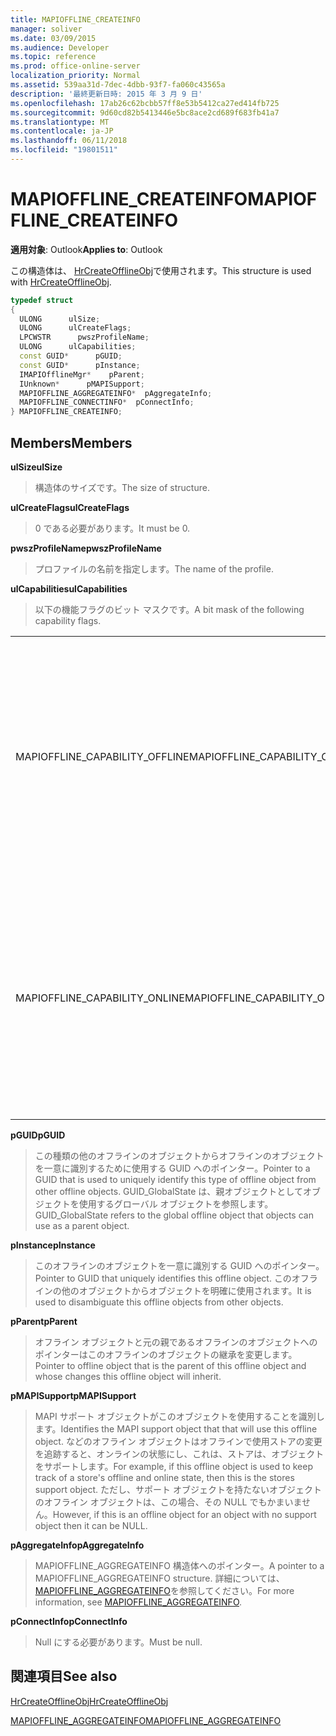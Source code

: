 ```yaml
---
title: MAPIOFFLINE_CREATEINFO
manager: soliver
ms.date: 03/09/2015
ms.audience: Developer
ms.topic: reference
ms.prod: office-online-server
localization_priority: Normal
ms.assetid: 539aa31d-7dec-4dbb-93f7-fa060c43565a
description: '最終更新日時: 2015 年 3 月 9 日'
ms.openlocfilehash: 17ab26c62bcbb57ff8e53b5412ca27ed414fb725
ms.sourcegitcommit: 9d60cd82b5413446e5bc8ace2cd689f683fb41a7
ms.translationtype: MT
ms.contentlocale: ja-JP
ms.lasthandoff: 06/11/2018
ms.locfileid: "19801511"
---
```

# <a name="mapiofflinecreateinfo"></a><span data-ttu-id="d1f41-103">MAPIOFFLINE_CREATEINFO</span><span class="sxs-lookup"><span data-stu-id="d1f41-103">MAPIOFFLINE_CREATEINFO</span></span>

  
  
<span data-ttu-id="d1f41-104">**適用対象**: Outlook</span><span class="sxs-lookup"><span data-stu-id="d1f41-104">**Applies to**: Outlook</span></span> 
  
<span data-ttu-id="d1f41-105">この構造体は、 [HrCreateOfflineObj](hrcreateofflineobj.md)で使用されます。</span><span class="sxs-lookup"><span data-stu-id="d1f41-105">This structure is used with [HrCreateOfflineObj](hrcreateofflineobj.md).</span></span>
  
```cpp
typedef struct
{
  ULONG      ulSize;
  ULONG      ulCreateFlags;
  LPCWSTR      pwszProfileName;
  ULONG      ulCapabilities;
  const GUID*      pGUID;
  const GUID*      pInstance;
  IMAPIOfflineMgr*    pParent;
  IUnknown*      pMAPISupport;
  MAPIOFFLINE_AGGREGATEINFO*  pAggregateInfo;
  MAPIOFFLINE_CONNECTINFO*  pConnectInfo;
} MAPIOFFLINE_CREATEINFO;
```

## <a name="members"></a><span data-ttu-id="d1f41-106">Members</span><span class="sxs-lookup"><span data-stu-id="d1f41-106">Members</span></span>

 <span data-ttu-id="d1f41-107">**ulSize**</span><span class="sxs-lookup"><span data-stu-id="d1f41-107">**ulSize**</span></span>
  
> <span data-ttu-id="d1f41-108">構造体のサイズです。</span><span class="sxs-lookup"><span data-stu-id="d1f41-108">The size of structure.</span></span>
    
 <span data-ttu-id="d1f41-109">**ulCreateFlags**</span><span class="sxs-lookup"><span data-stu-id="d1f41-109">**ulCreateFlags**</span></span>
  
> <span data-ttu-id="d1f41-110">0 である必要があります。</span><span class="sxs-lookup"><span data-stu-id="d1f41-110">It must be 0.</span></span>
    
 <span data-ttu-id="d1f41-111">**pwszProfileName**</span><span class="sxs-lookup"><span data-stu-id="d1f41-111">**pwszProfileName**</span></span>
  
> <span data-ttu-id="d1f41-112">プロファイルの名前を指定します。</span><span class="sxs-lookup"><span data-stu-id="d1f41-112">The name of the profile.</span></span>
    
 <span data-ttu-id="d1f41-113">**ulCapabilities**</span><span class="sxs-lookup"><span data-stu-id="d1f41-113">**ulCapabilities**</span></span>
  
> <span data-ttu-id="d1f41-114">以下の機能フラグのビット マスクです。</span><span class="sxs-lookup"><span data-stu-id="d1f41-114">A bit mask of the following capability flags.</span></span>
    
|||
|:-----|:-----|
|<span data-ttu-id="d1f41-115">MAPIOFFLINE_CAPABILITY_OFFLINE</span><span class="sxs-lookup"><span data-stu-id="d1f41-115">MAPIOFFLINE_CAPABILITY_OFFLINE</span></span>  <br/> |<span data-ttu-id="d1f41-116">オフライン オブジェクトはオフラインになることができます。</span><span class="sxs-lookup"><span data-stu-id="d1f41-116">The offline object is capable of going offline.</span></span>  <br/> |
|<span data-ttu-id="d1f41-117">MAPIOFFLINE_CAPABILITY_ONLINE</span><span class="sxs-lookup"><span data-stu-id="d1f41-117">MAPIOFFLINE_CAPABILITY_ONLINE</span></span>  <br/> |<span data-ttu-id="d1f41-118">オフラインのオブジェクトでは、オンラインのことができます。</span><span class="sxs-lookup"><span data-stu-id="d1f41-118">The offline object is capable of going online.</span></span>  <br/> |
   
 <span data-ttu-id="d1f41-119">**pGUID**</span><span class="sxs-lookup"><span data-stu-id="d1f41-119">**pGUID**</span></span>
  
> <span data-ttu-id="d1f41-120">この種類の他のオフラインのオブジェクトからオフラインのオブジェクトを一意に識別するために使用する GUID へのポインター。</span><span class="sxs-lookup"><span data-stu-id="d1f41-120">Pointer to a GUID that is used to uniquely identify this type of offline object from other offline objects.</span></span> <span data-ttu-id="d1f41-121">GUID_GlobalState は、親オブジェクトとしてオブジェクトを使用するグローバル オブジェクトを参照します。</span><span class="sxs-lookup"><span data-stu-id="d1f41-121">GUID_GlobalState refers to the global offline object that objects can use as a parent object.</span></span>
    
 <span data-ttu-id="d1f41-122">**pInstance**</span><span class="sxs-lookup"><span data-stu-id="d1f41-122">**pInstance**</span></span>
  
> <span data-ttu-id="d1f41-123">このオフラインのオブジェクトを一意に識別する GUID へのポインター。</span><span class="sxs-lookup"><span data-stu-id="d1f41-123">Pointer to GUID that uniquely identifies this offline object.</span></span> <span data-ttu-id="d1f41-124">このオフラインの他のオブジェクトからオブジェクトを明確に使用されます。</span><span class="sxs-lookup"><span data-stu-id="d1f41-124">It is used to disambiguate this offline objects from other objects.</span></span>
    
 <span data-ttu-id="d1f41-125">**pParent**</span><span class="sxs-lookup"><span data-stu-id="d1f41-125">**pParent**</span></span>
  
> <span data-ttu-id="d1f41-126">オフライン オブジェクトと元の親であるオフラインのオブジェクトへのポインターはこのオフラインのオブジェクトの継承を変更します。</span><span class="sxs-lookup"><span data-stu-id="d1f41-126">Pointer to offline object that is the parent of this offline object and whose changes this offline object will inherit.</span></span>
    
 <span data-ttu-id="d1f41-127">**pMAPISupport**</span><span class="sxs-lookup"><span data-stu-id="d1f41-127">**pMAPISupport**</span></span>
  
>  <span data-ttu-id="d1f41-128">MAPI サポート オブジェクトがこのオブジェクトを使用することを識別します。</span><span class="sxs-lookup"><span data-stu-id="d1f41-128">Identifies the MAPI support object that that will use this offline object.</span></span> <span data-ttu-id="d1f41-129">などのオフライン オブジェクトはオフラインで使用ストアの変更を追跡すると、オンラインの状態にし、これは、ストアは、オブジェクトをサポートします。</span><span class="sxs-lookup"><span data-stu-id="d1f41-129">For example, if this offline object is used to keep track of a store's offline and online state, then this is the stores support object.</span></span> <span data-ttu-id="d1f41-130">ただし、サポート オブジェクトを持たないオブジェクトのオフライン オブジェクトは、この場合、その NULL でもかまいません。</span><span class="sxs-lookup"><span data-stu-id="d1f41-130">However, if this is an offline object for an object with no support object then it can be NULL.</span></span> 
    
 <span data-ttu-id="d1f41-131">**pAggregateInfo**</span><span class="sxs-lookup"><span data-stu-id="d1f41-131">**pAggregateInfo**</span></span>
  
> <span data-ttu-id="d1f41-132">MAPIOFFLINE_AGGREGATEINFO 構造体へのポインター。</span><span class="sxs-lookup"><span data-stu-id="d1f41-132">A pointer to a MAPIOFFLINE_AGGREGATEINFO structure.</span></span> <span data-ttu-id="d1f41-133">詳細については、 [MAPIOFFLINE_AGGREGATEINFO](mapioffline_aggregateinfo.md)を参照してください。</span><span class="sxs-lookup"><span data-stu-id="d1f41-133">For more information, see [MAPIOFFLINE_AGGREGATEINFO](mapioffline_aggregateinfo.md).</span></span>
    
 <span data-ttu-id="d1f41-134">**pConnectInfo**</span><span class="sxs-lookup"><span data-stu-id="d1f41-134">**pConnectInfo**</span></span>
  
> <span data-ttu-id="d1f41-135">Null にする必要があります。</span><span class="sxs-lookup"><span data-stu-id="d1f41-135">Must be null.</span></span>
    
## <a name="see-also"></a><span data-ttu-id="d1f41-136">関連項目</span><span class="sxs-lookup"><span data-stu-id="d1f41-136">See also</span></span>



[<span data-ttu-id="d1f41-137">HrCreateOfflineObj</span><span class="sxs-lookup"><span data-stu-id="d1f41-137">HrCreateOfflineObj</span></span>](hrcreateofflineobj.md)
  
[<span data-ttu-id="d1f41-138">MAPIOFFLINE_AGGREGATEINFO</span><span class="sxs-lookup"><span data-stu-id="d1f41-138">MAPIOFFLINE_AGGREGATEINFO</span></span>](mapioffline_aggregateinfo.md)

